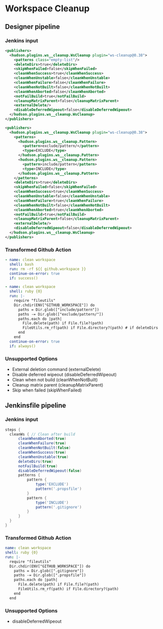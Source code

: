 # Workspace Cleanup

## Designer pipeline

### Jenkins input

```xml
<publishers>
  <hudson.plugins.ws__cleanup.WsCleanup plugin="ws-cleanup@0.38">
    <patterns class="empty-list"/>
    <deleteDirs>true</deleteDirs>
    <skipWhenFailed>false</skipWhenFailed>
    <cleanWhenSuccess>true</cleanWhenSuccess>
    <cleanWhenUnstable>false</cleanWhenUnstable>
    <cleanWhenFailure>false</cleanWhenFailure>
    <cleanWhenNotBuilt>false</cleanWhenNotBuilt>
    <cleanWhenAborted>false</cleanWhenAborted>
    <notFailBuild>true</notFailBuild>
    <cleanupMatrixParent>false</cleanupMatrixParent>
    <externalDelete/>
    <disableDeferredWipeout>false</disableDeferredWipeout>
  </hudson.plugins.ws__cleanup.WsCleanup>
</publishers>
```

```xml
<publishers>
  <hudson.plugins.ws__cleanup.WsCleanup plugin="ws-cleanup@0.38">
    <patterns>
      <hudson.plugins.ws__cleanup.Pattern>
        <pattern>exclude/pattern/</pattern>
        <type>EXCLUDE</type>
      </hudson.plugins.ws__cleanup.Pattern>
      <hudson.plugins.ws__cleanup.Pattern>
        <pattern>include/pattern</pattern>
        <type>INCLUDE</type>
      </hudson.plugins.ws__cleanup.Pattern>
    </patterns>
    <deleteDirs>true</deleteDirs>
    <skipWhenFailed>false</skipWhenFailed>
    <cleanWhenSuccess>true</cleanWhenSuccess>
    <cleanWhenUnstable>false</cleanWhenUnstable>
    <cleanWhenFailure>true</cleanWhenFailure>
    <cleanWhenNotBuilt>false</cleanWhenNotBuilt>
    <cleanWhenAborted>true</cleanWhenAborted>
    <notFailBuild>true</notFailBuild>
    <cleanupMatrixParent>false</cleanupMatrixParent>
    <externalDelete/>
    <disableDeferredWipeout>false</disableDeferredWipeout>
  </hudson.plugins.ws__cleanup.WsCleanup>
</publishers>
```

### Transformed Github Action

```yaml
- name: clean workspace
  shell: bash
  run: rm -rf ${{ github.workspace }}
  continue-on-error: true
  if: success()
```

```yaml
- name: clean workspace
  shell: ruby {0}
  run: |-
    require "fileutils"
    Dir.chdir(ENV["GITHUB_WORKSPACE"]) do
      paths = Dir.glob(["include/pattern"])
      paths -= Dir.glob(["exclude/pattern/"])
      paths.each do |path|
        File.delete(path) if File.file?(path)
        FileUtils.rm_rf(path) if File.directory?(path) # if deleteDirs == true
      end
    end
  continue-on-error: true
  if: always()
```

### Unsupported Options

- External deletion command (externalDelete)
- Disable deferred wipeout (disableDeferredWipeout)
- Clean when not build (cleanWhenNotBuilt)
- Cleanup matrix parent (cleanupMatrixParent)
- Skip when failed (skipWhenFailed)

## Jenkinsfile pipeline

### Jenkins input

```groovy
steps {
  cleanWs { // Clean after build
      cleanWhenAborted(true)
      cleanWhenFailure(true)
      cleanWhenNotBuilt(false)
      cleanWhenSuccess(true)
      cleanWhenUnstable(true)
      deleteDirs(true)
      notFailBuild(true)
      disableDeferredWipeout(false)
      patterns {
          pattern {
              type('EXCLUDE')
              pattern('.propsfile')
          }
          pattern {
              type('INCLUDE')
              pattern('.gitignore')
          }
      }
  }
}
```

### Transformed Github Action

```yaml
name: clean workspace
shell: ruby {0}
run: |-
  require "fileutils"
  Dir.chdir(ENV["GITHUB_WORKSPACE"]) do
    paths = Dir.glob([".gitignore"])
    paths -= Dir.glob([".propsfile"])
    paths.each do |path|
      File.delete(path) if File.file?(path)
      FileUtils.rm_rf(path) if File.directory?(path)
    end
  end
```

### Unsupported Options

- disableDeferredWipeout
